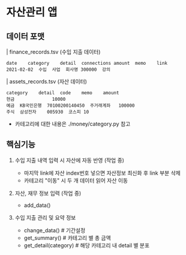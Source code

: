 # 자산관리 앱

## 데이터 포맷
| finance_records.tsv (수입 지출 데이터)
```tsv
date	category	detail	connections	amount	memo	link
2021-02-02	수입	사업	회사명	300000	강의	
```

| assets_records.tsv (자산 데이터)
```tsv
category	detail	code	memo	amount
현금				10000
예금	KB국민은행	70100200140450	주거래계좌	100000
주식	삼성전자	005930	코스피	10
```

* 카테고리에 대한 내용은 ./money/category.py 참고

## 핵심기능

1. 수입 지출 내역 입력 시 자산에 자동 반영 (작업 중)
    - 마지막 link에 자산 index번호 넣으면 자산정보 최신화 후 link 부분 삭제
    - 카테고리 "이동" 시 두 개 데이터 읽어 자산 이동

2. 자산, 재무 정보 입력 (작업 중)
    - add_data()

3. 수입 지출 관리 및 요약 정보
    - change_data() # 기간설정
    - get_summary() # 카테고리 별 총 금액
    - get_detail(category) # 해당 카테고리 내 detail 별 분포

